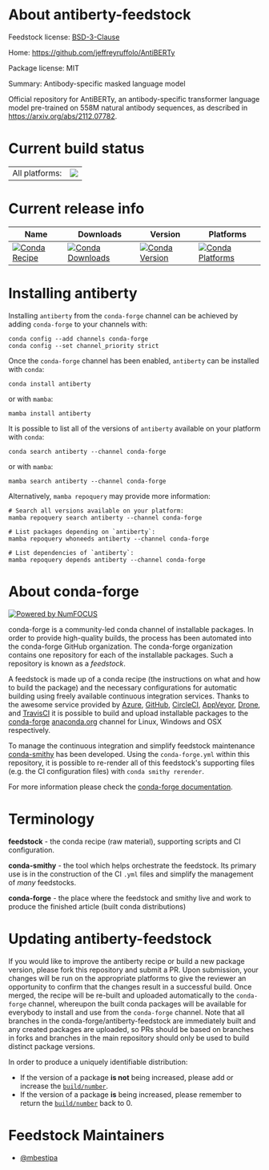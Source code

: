 About antiberty-feedstock
=========================

Feedstock license: [BSD-3-Clause](https://github.com/conda-forge/antiberty-feedstock/blob/main/LICENSE.txt)

Home: https://github.com/jeffreyruffolo/AntiBERTy

Package license: MIT

Summary: Antibody-specific masked language model

Official repository for AntiBERTy, an antibody-specific transformer language model pre-trained on
558M natural antibody sequences, as described in https://arxiv.org/abs/2112.07782.


Current build status
====================


<table><tr><td>All platforms:</td>
    <td>
      <a href="https://dev.azure.com/conda-forge/feedstock-builds/_build/latest?definitionId=22152&branchName=main">
        <img src="https://dev.azure.com/conda-forge/feedstock-builds/_apis/build/status/antiberty-feedstock?branchName=main">
      </a>
    </td>
  </tr>
</table>

Current release info
====================

| Name | Downloads | Version | Platforms |
| --- | --- | --- | --- |
| [![Conda Recipe](https://img.shields.io/badge/recipe-antiberty-green.svg)](https://anaconda.org/conda-forge/antiberty) | [![Conda Downloads](https://img.shields.io/conda/dn/conda-forge/antiberty.svg)](https://anaconda.org/conda-forge/antiberty) | [![Conda Version](https://img.shields.io/conda/vn/conda-forge/antiberty.svg)](https://anaconda.org/conda-forge/antiberty) | [![Conda Platforms](https://img.shields.io/conda/pn/conda-forge/antiberty.svg)](https://anaconda.org/conda-forge/antiberty) |

Installing antiberty
====================

Installing `antiberty` from the `conda-forge` channel can be achieved by adding `conda-forge` to your channels with:

```
conda config --add channels conda-forge
conda config --set channel_priority strict
```

Once the `conda-forge` channel has been enabled, `antiberty` can be installed with `conda`:

```
conda install antiberty
```

or with `mamba`:

```
mamba install antiberty
```

It is possible to list all of the versions of `antiberty` available on your platform with `conda`:

```
conda search antiberty --channel conda-forge
```

or with `mamba`:

```
mamba search antiberty --channel conda-forge
```

Alternatively, `mamba repoquery` may provide more information:

```
# Search all versions available on your platform:
mamba repoquery search antiberty --channel conda-forge

# List packages depending on `antiberty`:
mamba repoquery whoneeds antiberty --channel conda-forge

# List dependencies of `antiberty`:
mamba repoquery depends antiberty --channel conda-forge
```


About conda-forge
=================

[![Powered by
NumFOCUS](https://img.shields.io/badge/powered%20by-NumFOCUS-orange.svg?style=flat&colorA=E1523D&colorB=007D8A)](https://numfocus.org)

conda-forge is a community-led conda channel of installable packages.
In order to provide high-quality builds, the process has been automated into the
conda-forge GitHub organization. The conda-forge organization contains one repository
for each of the installable packages. Such a repository is known as a *feedstock*.

A feedstock is made up of a conda recipe (the instructions on what and how to build
the package) and the necessary configurations for automatic building using freely
available continuous integration services. Thanks to the awesome service provided by
[Azure](https://azure.microsoft.com/en-us/services/devops/), [GitHub](https://github.com/),
[CircleCI](https://circleci.com/), [AppVeyor](https://www.appveyor.com/),
[Drone](https://cloud.drone.io/welcome), and [TravisCI](https://travis-ci.com/)
it is possible to build and upload installable packages to the
[conda-forge](https://anaconda.org/conda-forge) [anaconda.org](https://anaconda.org/)
channel for Linux, Windows and OSX respectively.

To manage the continuous integration and simplify feedstock maintenance
[conda-smithy](https://github.com/conda-forge/conda-smithy) has been developed.
Using the ``conda-forge.yml`` within this repository, it is possible to re-render all of
this feedstock's supporting files (e.g. the CI configuration files) with ``conda smithy rerender``.

For more information please check the [conda-forge documentation](https://conda-forge.org/docs/).

Terminology
===========

**feedstock** - the conda recipe (raw material), supporting scripts and CI configuration.

**conda-smithy** - the tool which helps orchestrate the feedstock.
                   Its primary use is in the construction of the CI ``.yml`` files
                   and simplify the management of *many* feedstocks.

**conda-forge** - the place where the feedstock and smithy live and work to
                  produce the finished article (built conda distributions)


Updating antiberty-feedstock
============================

If you would like to improve the antiberty recipe or build a new
package version, please fork this repository and submit a PR. Upon submission,
your changes will be run on the appropriate platforms to give the reviewer an
opportunity to confirm that the changes result in a successful build. Once
merged, the recipe will be re-built and uploaded automatically to the
`conda-forge` channel, whereupon the built conda packages will be available for
everybody to install and use from the `conda-forge` channel.
Note that all branches in the conda-forge/antiberty-feedstock are
immediately built and any created packages are uploaded, so PRs should be based
on branches in forks and branches in the main repository should only be used to
build distinct package versions.

In order to produce a uniquely identifiable distribution:
 * If the version of a package **is not** being increased, please add or increase
   the [``build/number``](https://docs.conda.io/projects/conda-build/en/latest/resources/define-metadata.html#build-number-and-string).
 * If the version of a package **is** being increased, please remember to return
   the [``build/number``](https://docs.conda.io/projects/conda-build/en/latest/resources/define-metadata.html#build-number-and-string)
   back to 0.

Feedstock Maintainers
=====================

* [@mbestipa](https://github.com/mbestipa/)

